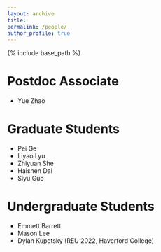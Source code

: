 ```yaml
---
layout: archive
title: 
permalink: /people/
author_profile: true
---
```


{% include base_path %}

Postdoc Associate
===
* Yue Zhao 

Graduate Students
===
* Pei Ge
* Liyao Lyu
* Zhiyuan She
* Haishen Dai
* Siyu Guo

Undergraduate Students
=====
* Emmett Barrett
* Mason Lee
* Dylan Kupetsky (REU 2022, Haverford College)


